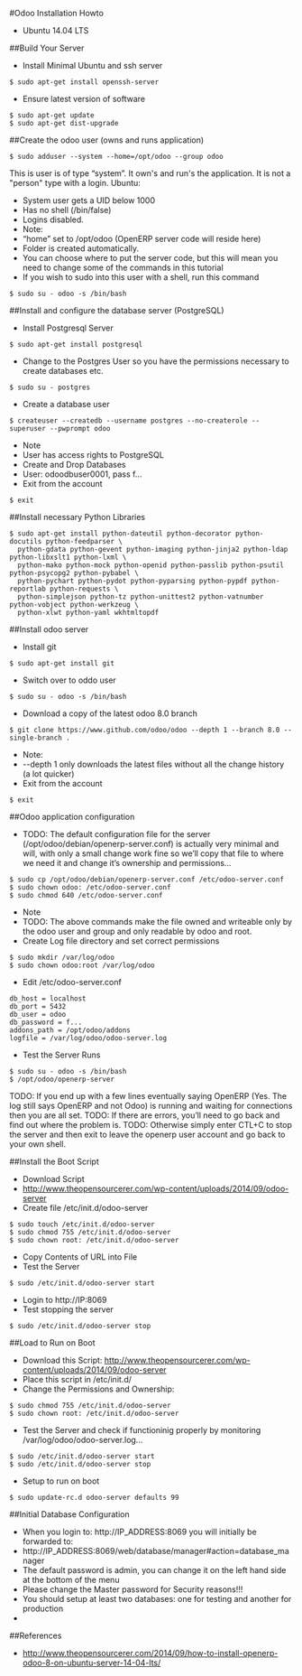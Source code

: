 #Odoo Installation Howto
* Ubuntu 14.04 LTS

##Build Your Server
* Install Minimal Ubuntu and ssh server
```
$ sudo apt-get install openssh-server
```
* Ensure latest version of software
```
$ sudo apt-get update
$ sudo apt-get dist-upgrade
```

##Create the odoo user (owns and runs application)
```
$ sudo adduser --system --home=/opt/odoo --group odoo
```
This is user is of type “system”. It own's and run's the application. It is not a "person" type with a login.
Ubuntu:
* System user gets a UID below 1000
* Has no shell (/bin/false)
* Logins disabled.
* Note:
 * “home” set to /opt/odoo (OpenERP server code will reside here)
 * Folder is created automatically.
 * You can choose where to put the server code, but this will mean you need to change some of the commands in this tutorial
 * If you wish to sudo into this user with a shell, run this command
```
$ sudo su - odoo -s /bin/bash
```

##Install and configure the database server (PostgreSQL)
* Install Postgresql Server
```
$ sudo apt-get install postgresql
```
* Change to the Postgres User so you have the permissions necessary to create databases etc.
```
$ sudo su - postgres
```
* Create a database user
```
$ createuser --createdb --username postgres --no-createrole --superuser --pwprompt odoo
```
* Note
 * User has access rights to PostgreSQL
 * Create and Drop Databases
 * User: odoodbuser0001, pass f...
* Exit from the account
```
$ exit
```

##Install necessary Python Libraries
```
$ sudo apt-get install python-dateutil python-decorator python-docutils python-feedparser \
  python-gdata python-gevent python-imaging python-jinja2 python-ldap python-libxslt1 python-lxml \
  python-mako python-mock python-openid python-passlib python-psutil python-psycopg2 python-pybabel \
  python-pychart python-pydot python-pyparsing python-pypdf python-reportlab python-requests \
  python-simplejson python-tz python-unittest2 python-vatnumber python-vobject python-werkzeug \
  python-xlwt python-yaml wkhtmltopdf
```

##Install odoo server
* Install git
```
$ sudo apt-get install git
```
* Switch over to oddo user
```
$ sudo su - odoo -s /bin/bash
```
* Download a copy of the latest odoo 8.0 branch
```
$ git clone https://www.github.com/odoo/odoo --depth 1 --branch 8.0 --single-branch .
```
* Note:
 * --depth 1 only downloads the latest files without all the change history (a lot quicker)
* Exit from the account
```
$ exit
```

##Odoo application configuration
* TODO: The default configuration file for the server (/opt/odoo/debian/openerp-server.conf) is actually very minimal and will, with only a small change work fine so we’ll copy that file to where we need it and change it’s ownership and permissions...
```
$ sudo cp /opt/odoo/debian/openerp-server.conf /etc/odoo-server.conf
$ sudo chown odoo: /etc/odoo-server.conf
$ sudo chmod 640 /etc/odoo-server.conf
```
* Note
 * TODO: The above commands make the file owned and writeable only by the odoo user and group and only readable by odoo and root.
* Create Log file directory and set correct permissions
```
$ sudo mkdir /var/log/odoo
$ sudo chown odoo:root /var/log/odoo
```
* Edit /etc/odoo-server.conf
```
db_host = localhost
db_port = 5432
db_user = odoo
db_password = f...
addons_path = /opt/odoo/addons
logfile = /var/log/odoo/odoo-server.log
```
* Test the Server Runs
```
$ sudo su - odoo -s /bin/bash
$ /opt/odoo/openerp-server
```
TODO: If you end up with a few lines eventually saying OpenERP (Yes. The log still says OpenERP and not Odoo) is running and waiting for connections then you are all set.
TODO: If there are errors, you’ll need to go back and find out where the problem is.
TODO: Otherwise simply enter CTL+C to stop the server and then exit to leave the openerp user account and go back to your own shell.

##Install the Boot Script
* Download Script
 * http://www.theopensourcerer.com/wp-content/uploads/2014/09/odoo-server
* Create file /etc/init.d/odoo-server
```
$ sudo touch /etc/init.d/odoo-server
$ sudo chmod 755 /etc/init.d/odoo-server
$ sudo chown root: /etc/init.d/odoo-server
```
* Copy Contents of URL into File
* Test the Server
```
$ sudo /etc/init.d/odoo-server start
```
* Login to http://IP:8069
* Test stopping the server
```
$ sudo /etc/init.d/odoo-server stop
```

##Load to Run on Boot
* Download this Script: http://www.theopensourcerer.com/wp-content/uploads/2014/09/odoo-server
* Place this script in /etc/init.d/
* Change the Permissions and Ownership:
```
$ sudo chmod 755 /etc/init.d/odoo-server
$ sudo chown root: /etc/init.d/odoo-server
```
* Test the Server and check if functioninig properly by monitoring /var/log/odoo/odoo-server.log...
```
$ sudo /etc/init.d/odoo-server start
$ sudo /etc/init.d/odoo-server stop
```
* Setup to run on boot
```
$ sudo update-rc.d odoo-server defaults 99
```
##Initial Database Configuration
* When you login to: http://IP_ADDRESS:8069 you will initially be forwarded to:
 * http://IP_ADDRESS:8069/web/database/manager#action=database_manager
* The default password is admin, you can change it on the left hand side at the bottom of the  menu
 * Please change the Master password for Security reasons!!!
* You should setup at least two databases: one for testing and another for production
* 


##References
* http://www.theopensourcerer.com/2014/09/how-to-install-openerp-odoo-8-on-ubuntu-server-14-04-lts/
